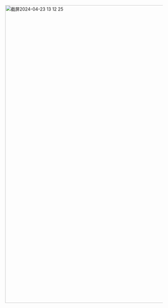 <img width="953" alt="截屏2024-04-23 13 12 25" src="https://github.com/xkong-study/ood/assets/100473178/56670306-24ef-44e6-954a-ac2f3a5f548f">
